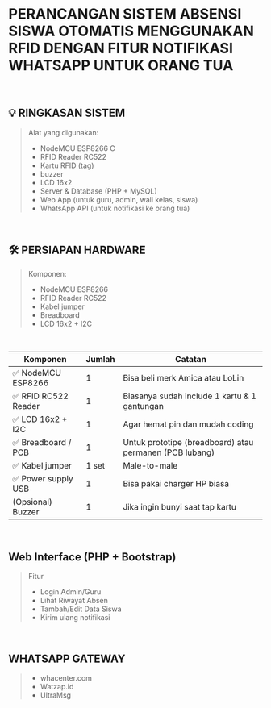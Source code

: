 # PERANCANGAN SISTEM ABSENSI SISWA OTOMATIS MENGGUNAKAN RFID DENGAN FITUR NOTIFIKASI WHATSAPP UNTUK ORANG TUA
<br>

## 💡 RINGKASAN SISTEM <br>
> Alat yang digunakan: <br>
> - NodeMCU ESP8266  C <br>
> - RFID Reader RC522 <br>
> - Kartu RFID (tag) <br>
> - buzzer <br>
> - LCD 16x2 <br>
> - Server & Database (PHP + MySQL) <br>
> - Web App (untuk guru, admin, wali kelas, siswa) <br>
> - WhatsApp API (untuk notifikasi ke orang tua)

<br>

## 🛠️ PERSIAPAN HARDWARE
> Komponen: <br>
> - NodeMCU ESP8266 <br>
> - RFID Reader RC522 <br>
> - Kabel jumper <br>
> - Breadboard <br>
> - LCD 16x2 + I2C

<br>

| Komponen            | Jumlah | Catatan                                                 |
| ------------------- | ------ | ------------------------------------------------------- |
| ✅ NodeMCU ESP8266   | 1      | Bisa beli merk Amica atau LoLin                         |
| ✅ RFID RC522 Reader | 1      | Biasanya sudah include 1 kartu & 1 gantungan            |
| ✅ LCD 16x2 + I2C    | 1      | Agar hemat pin dan mudah coding                         |
| ✅ Breadboard / PCB  | 1      | Untuk prototipe (breadboard) atau permanen (PCB lubang) |
| ✅ Kabel jumper      | 1 set  | Male-to-male                                            |
| ✅ Power supply USB  | 1      | Bisa pakai charger HP biasa                             |
| (Opsional) Buzzer   | 1      | Jika ingin bunyi saat tap kartu                         |

<br>

## Web Interface (PHP + Bootstrap)
> Fitur
> - Login Admin/Guru <br>
> - Lihat Riwayat Absen <br>
> - Tambah/Edit Data Siswa <br>
> - Kirim ulang notifikasi

<br>

##  WHATSAPP GATEWAY
> - whacenter.com <br>
> - Watzap.id <br>
> - UltraMsg
